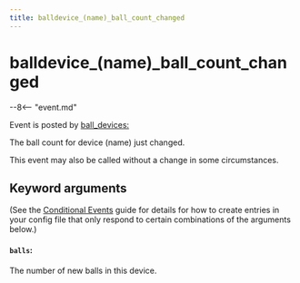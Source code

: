 ```yaml
---
title: balldevice_(name)_ball_count_changed
---
```


# balldevice_(name)\_ball_count_changed


--8<-- "event.md"

Event is posted by [ball_devices:](../config/ball_devices.md)

The ball count for device (name) just changed.

This event may also be called without a change in some circumstances.

## Keyword arguments

(See the [Conditional Events](overview/conditional.md)
guide for details for how to create entries in your config file that
only respond to certain combinations of the arguments below.)

#### `balls`:

The number of new balls in this device.
